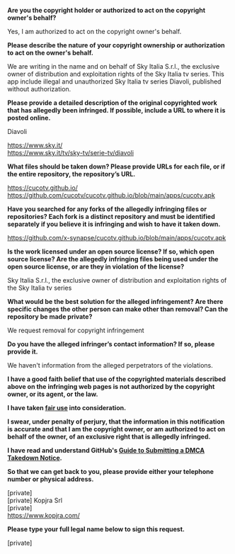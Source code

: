 **Are you the copyright holder or authorized to act on the copyright owner's behalf?**

Yes, I am authorized to act on the copyright owner's behalf.

**Please describe the nature of your copyright ownership or authorization to act on the owner's behalf.**

We are writing in the name and on behalf of Sky Italia S.r.l., the exclusive owner of distribution and exploitation rights of the Sky Italia tv series.
This app include illegal and unauthorized Sky Italia tv series Diavoli, published without authorization.

**Please provide a detailed description of the original copyrighted work that has allegedly been infringed. If possible, include a URL to where it is posted online.**

Diavoli

https://www.sky.it/  
https://www.sky.it/tv/sky-tv/serie-tv/diavoli

**What files should be taken down? Please provide URLs for each file, or if the entire repository, the repository’s URL.**

https://cucotv.github.io/  
https://github.com/cucotv/cucotv.github.io/blob/main/apps/cucotv.apk

**Have you searched for any forks of the allegedly infringing files or repositories? Each fork is a distinct repository and must be identified separately if you believe it is infringing and wish to have it taken down.**

https://github.com/x-synapse/cucotv.github.io/blob/main/apps/cucotv.apk

**Is the work licensed under an open source license? If so, which open source license? Are the allegedly infringing files being used under the open source license, or are they in violation of the license?**

Sky Italia S.r.l., the exclusive owner of distribution and exploitation rights of the Sky Italia tv series

**What would be the best solution for the alleged infringement? Are there specific changes the other person can make other than removal? Can the repository be made private?**

We request removal for copyright infringement

**Do you have the alleged infringer’s contact information? If so, please provide it.**

We haven't information from the alleged perpetrators of the violations.

**I have a good faith belief that use of the copyrighted materials described above on the infringing web pages is not authorized by the copyright owner, or its agent, or the law.**

**I have taken <a href="https://www.lumendatabase.org/topics/22">fair use</a> into consideration.**

**I swear, under penalty of perjury, that the information in this notification is accurate and that I am the copyright owner, or am authorized to act on behalf of the owner, of an exclusive right that is allegedly infringed.**

**I have read and understand GitHub's <a href="https://docs.github.com/articles/guide-to-submitting-a-dmca-takedown-notice/">Guide to Submitting a DMCA Takedown Notice</a>.**

**So that we can get back to you, please provide either your telephone number or physical address.**

[private]  
[private] Kopjra Srl  
[private]  
https://www.kopjra.com/

**Please type your full legal name below to sign this request.**

[private]
